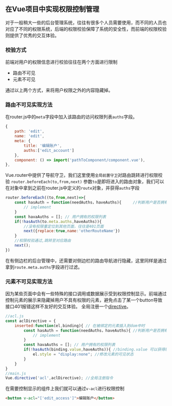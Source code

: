 ## 在Vue项目中实现权限控制管理
对于一般稍大一些的后台管理系统，往往有很多个人员需要使用，而不同的人员也对应了不同的权限系统，后端的权限校验保障了系统的安全性，而前端的权限校验则提供了优秀的交互体验。

### 校验方式
前端对用户的权限信息进行校验往往在两个方面进行限制
- 路由不可见
- 元素不可见

通过以上两个方式，来将用户权限之外的内容隐藏掉。

### 路由不可见实现方法
在router.js中的``meta``字段中加入该路由的访问权限列表``auths``字段。
```js
{
    path: 'edit',
    name: 'edit',
    meta: {
        title: '编辑账户',
        auths:['edit_account']
    },
    component: () => import('pathToComponent/component.vue'),
},
```
Vue.router中提供了导航守卫，我们这里使用`全局前置守卫`对路由跳转进行权限校验
``router.beforeEach(to,from,next)``
参数`to`是即将进入的路由对象，我们可以在对象中拿到之前在router.js中定义的`route`对象，并获得`auths`字段
```js
router.beforeEach((to,from,next)=>{
    const hasAuth = function(needAuths，haveAuths){     //判断用户是否拥有权限的function
        // implement 
    }
    const havaAuths = []; // 用户拥有的权限列表
    if(!hasAuth(to.meta.auths,haveAuths)){
        //没有权限重定位到其他页面，往往是401页面
        next({replace:true,name:'otherRouteName'})
    }
    //权限校验通过,跳转至对应路由
    next();
})
```
在有侧边栏的后台管理中，还需要对侧边栏的路由导航进行隐藏，这里同样是通过拿到``route.meta.auths``字段进行过滤。


### 元素不可见实现方法
因为某些页面中会有一些特殊的接口调用或数据展示受到权限控制显示。前端通过控制元素的展示来隐藏掉用户不具有权限的元素，避免点击了某一个button导致接口401报错这样不友好的交互体验。
全局注册一个[directive](https://cn.vuejs.org/v2/guide/custom-directive.html)。
```js
//acl.js
const aclDirective = {
    inserted:function(el,binding){ // 在被绑定的元素插入到dom中时
        const hasAuth = function(needAuths，haveAuths){ //判断用户是否拥有权限的function
            // implement 
        }
        const havaAuths = []; // 用户拥有的权限列表
        if(!hasAuth(binding.value,haveAuths)){ //binding.value 可以获得绑定指令时传入的参数
            el.style = "display:none"; //修改元素的可见状态
        }
    }
}
//main.js
Vue.directive('acl',aclDirective); //全局注册指令
```
在需要控制显示的组件上我们就可以通过``v-acl``进行权限控制
```html
<button v-acl="['edit_access']">编辑账户</button>
```